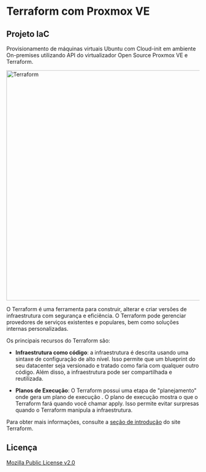 Terraform com Proxmox VE
========================

## Projeto IaC
Provisionamento de máquinas virtuais Ubuntu com Cloud-init em ambiente On-premises utilizando API do virtualizador Open Source Proxmox VE e Terraform.   

<img alt="Terraform" src="https://www.datocms-assets.com/2885/1629941242-logo-terraform-main.svg" width="600px">

O Terraform é uma ferramenta para construir, alterar e criar versões de infraestrutura com segurança e eficiência. O Terraform pode gerenciar provedores de serviços existentes e populares, bem como soluções internas personalizadas.  

Os principais recursos do Terraform são:  

- **Infraestrutura como código**: a infraestrutura é descrita usando uma sintaxe de configuração de alto nível. Isso permite que um blueprint do seu datacenter seja versionado e tratado como faria com qualquer outro código. Além disso, a infraestrutura pode ser compartilhada e reutilizada.  

- **Planos de Execução**: O Terraform possui uma etapa de "planejamento" onde gera um plano de execução . O plano de execução mostra o que o Terraform fará quando você chamar apply. Isso permite evitar surpresas quando o Terraform manipula a infraestrutura.  

Para obter mais informações, consulte a [seção de introdução](https://www.terraform.io/intro) do site Terraform.  

## Licença
[Mozilla Public License v2.0](https://github.com/hashicorp/terraform/blob/main/LICENSE)
